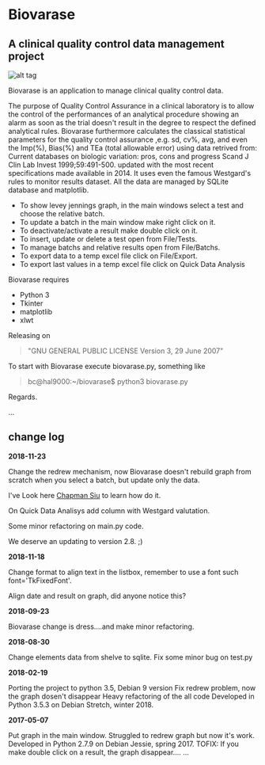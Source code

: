 # Biovarase
## A clinical quality control data management project

![alt tag](https://user-images.githubusercontent.com/5463566/48966919-5d79b880-efd9-11e8-829e-73b24fc42323.png)

Biovarase is an application to manage clinical quality control data.

The purpose of Quality Control Assurance in a clinical laboratory is to allow the control of the performances of an analytical procedure showing an alarm as soon as the trial doesn't result in the degree to respect the defined analytical rules. Biovarase furthermore calculates the classical statistical parameters for the quality control assurance ,e.g. sd, cv%, avg, and even the Imp(%), Bias(%) and TEa (total allowable error) using data retrived from: Current databases on biologic variation: pros, cons and progress Scand J Clin Lab Invest 1999;59:491-500. updated with the most recent specifications made available in 2014.
It uses even the famous Westgard's rules to monitor results dataset.
All the data are managed by SQLite database and matplotlib.

- To show levey jennings graph, in the main windows select a test and choose the relative batch.
- To update a batch in the main window make right click on it.
- To deactivate/activate a result make double click on it.
- To insert, update or delete a test open from File/Tests.
- To manage batchs and relative results open from File/Batchs.
- To export data to a temp excel file click on File/Export.
- To export last values in a temp excel file click on Quick Data Analysis

Biovarase requires 

- Python 3
- Tkinter
- matplotlib 
- xlwt

Releasing on 
> "GNU GENERAL PUBLIC LICENSE Version 3, 29 June 2007"

To start with Biovarase execute biovarase.py, something like

> bc@hal9000:~/biovarase$ python3 biovarase.py

Regards.


...
## change log

**2018-11-23**

Change the redrew mechanism, now Biovarase doesn't rebuild graph from scratch when you select a batch, but update only the data.

I've Look here [Chapman Siu](https://gist.github.com/1966bc/824372b59c03425d02d816f1f02f8685) to learn how do it.

On Quick Data Analisys add column with Westgard valutation.

Some minor refactoring on main.py code.

We deserve an updating to version 2.8. ;)


**2018-11-18**

Change format to align text in the listbox, remember to use a font such font='TkFixedFont'.

Align date and result on graph, did anyone notice this?

**2018-09-23**

Biovarase change is dress....and make minor refactoring.

**2018-08-30**

Change elements data from shelve to sqlite.
Fix some minor bug on test.py

**2018-02-19**

Porting the project to python 3.5, Debian 9 version
Fix redrew problem, now the graph dosen't disappear
Heavy refactoring of the all code
Developed in Python 3.5.3 on Debian Stretch, winter 2018.

**2017-05-07**

Put graph in the main window.
Struggled to redrew graph but now it's work.
Developed in Python 2.7.9 on Debian Jessie, spring 2017.
TOFIX:
If you make double click on a result, the graph disappear....
...

